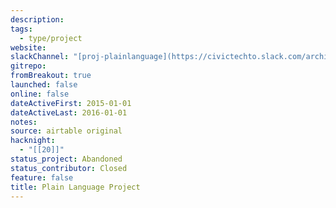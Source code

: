 ```yaml
---
description:
tags:
  - type/project
website:
slackChannel: "[proj-plainlanguage](https://civictechto.slack.com/archives/C0DRB24P9)"
gitrepo:
fromBreakout: true
launched: false
online: false
dateActiveFirst: 2015-01-01
dateActiveLast: 2016-01-01
notes:
source: airtable original
hacknight:
  - "[[20]]"
status_project: Abandoned
status_contributor: Closed
feature: false
title: Plain Language Project
---
```

